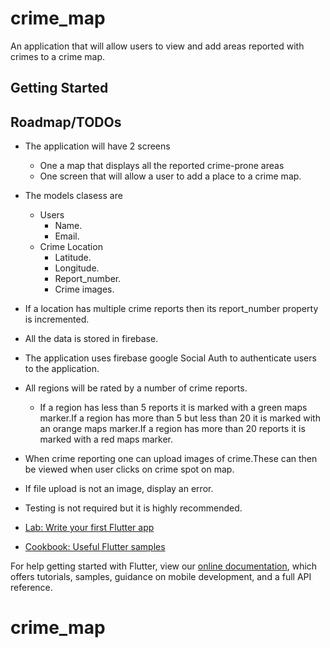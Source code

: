 # crime_map

An application that will allow users to view and add areas reported with crimes to a crime map.

## Getting Started

## Roadmap/TODOs
- The application will have 2 screens
    - One a map that displays all the reported crime-prone areas
    - One screen that will allow a user to add a place to a crime map.
- The models clasess are
    - Users
        - Name.
        - Email.
    - Crime Location
        - Latitude.
        - Longitude.
        - Report_number.
        - Crime images.
- If a location has multiple crime reports then its report_number property is incremented.
- All the data is stored in firebase.
- The application uses firebase google Social Auth to authenticate users to the application.
- All regions will be rated by a number of crime reports.
    - If a region has less than 5 reports it is marked with a green maps marker.If a region has more than 5 but less than 20 it is marked with an orange maps marker.If a region has more than 20 reports it is marked with a red maps marker.
- When crime reporting one can upload images of crime.These can then be viewed when user clicks on crime spot on map.
- If file upload is not an image, display an error.
- Testing is not required but it is highly recommended.





- [Lab: Write your first Flutter app](https://flutter.dev/docs/get-started/codelab)
- [Cookbook: Useful Flutter samples](https://flutter.dev/docs/cookbook)

For help getting started with Flutter, view our
[online documentation](https://flutter.dev/docs), which offers tutorials,
samples, guidance on mobile development, and a full API reference.
# crime_map
